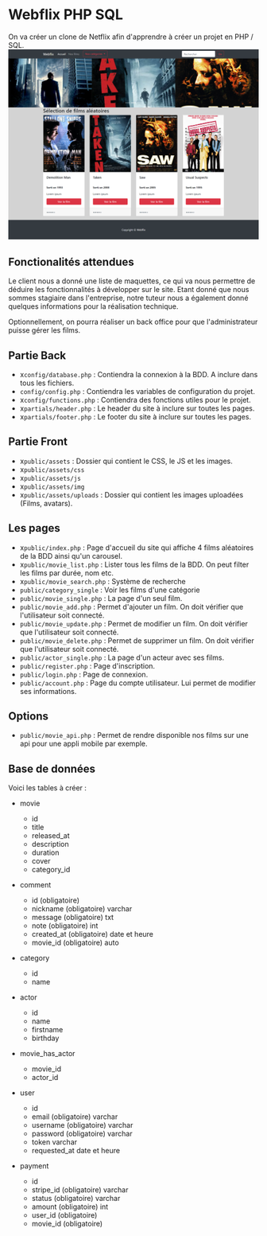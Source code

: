 # Webflix PHP SQL

On va créer un clone de Netflix afin d'apprendre à créer un projet en PHP / SQL.
![fil-rouge-webflix](/maquettes/maquette-accueil-webflix.png)

## Fonctionalités attendues

Le client nous a donné une liste de maquettes, ce qui va nous permettre de déduire les fonctionnalités à développer sur le site. Etant donné que nous sommes stagiaire dans l'entreprise, notre tuteur nous a également donné quelques informations pour la réalisation technique.

Optionnellement, on pourra réaliser un back office pour que l'administrateur puisse gérer les films.

## Partie Back

- x`config/database.php` : Contiendra la connexion à la BDD. A inclure dans tous les fichiers.
- `config/config.php` : Contiendra les variables de configuration du projet.
- x`config/functions.php` : Contiendra des fonctions utiles pour le projet.
- x`partials/header.php` : Le header du site à inclure sur toutes les pages.
- x`partials/footer.php` : Le footer du site à inclure sur toutes les pages.

## Partie Front

- x`public/assets` : Dossier qui contient le CSS, le JS et les images.
- x`public/assets/css`
- x`public/assets/js`
- x`public/assets/img`
- x`public/assets/uploads` : Dossier qui contient les images uploadées (Films, avatars).

## Les pages

- x`public/index.php` : Page d'accueil du site qui affiche 4 films aléatoires de la BDD ainsi qu'un carousel.
- x`public/movie_list.php` : Lister tous les films de la BDD. On peut filter les films par durée, nom etc.
- x`public/movie_search.php` : Système de recherche
- `public/category_single` : Voir les films d'une catégorie
- `public/movie_single.php` : La page d'un seul film.
- `public/movie_add.php` : Permet d'ajouter un film. On doit vérifier que l'utilisateur soit connecté.
- `public/movie_update.php` : Permet de modifier un film. On doit vérifier que l'utilisateur soit connecté.
- `public/movie_delete.php` : Permet de supprimer un film. On doit vérifier que l'utilisateur soit connecté.
- `public/actor_single.php` : La page d'un acteur avec ses films.
- `public/register.php` : Page d'inscription.
- `public/login.php` : Page de connexion.
- `public/account.php` : Page du compte utilisateur. Lui permet de modifier ses informations.

## Options

- `public/movie_api.php` : Permet de rendre disponible nos films sur une api pour une appli mobile par exemple.

## Base de données

Voici les tables à créer :

- movie
    - id
    - title
    - released_at
    - description
    - duration
    - cover
    - category_id

- comment
    - id (obligatoire)
    - nickname (obligatoire) varchar
    - message (obligatoire) txt
    - note (obligatoire) int
    - created_at (obligatoire) date et heure
    - movie_id (obligatoire) auto

- category
    - id
    - name

- actor
    - id
    - name
    - firstname
    - birthday

- movie_has_actor
    - movie_id
    - actor_id

- user
    - id
    - email (obligatoire) varchar
    - username (obligatoire) varchar
    - password (obligatoire) varchar
    - token varchar
    - requested_at date et heure

- payment
    - id
    - stripe_id (obligatoire) varchar
    - status (obligatoire) varchar
    - amount (obligatoire) int
    - user_id (obligatoire)
    - movie_id (obligatoire)
